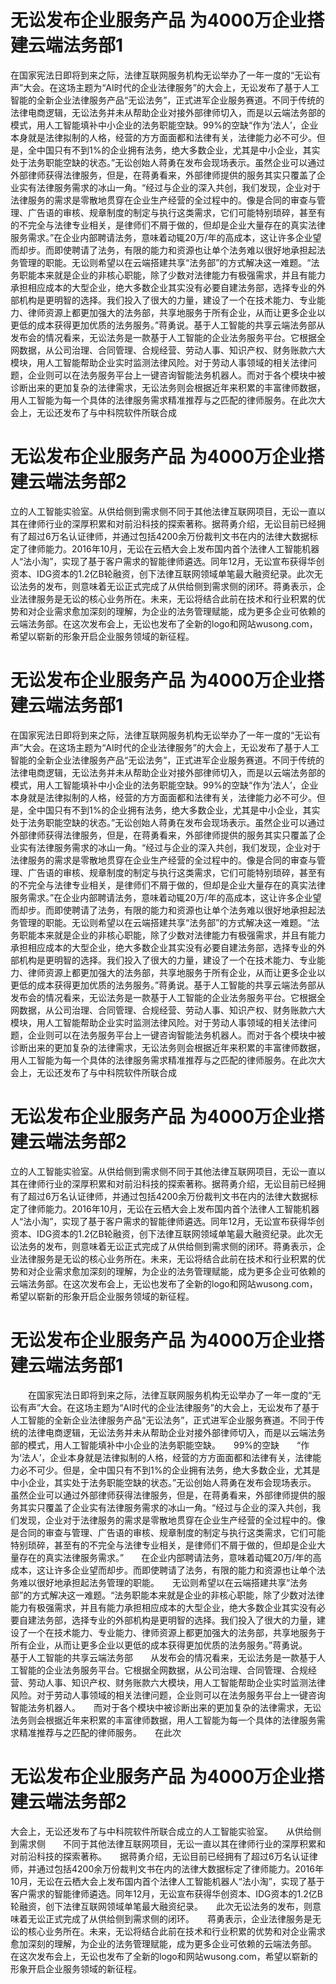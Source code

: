 # 无讼发布企业服务产品 为4000万企业搭建云端法务部1

在国家宪法日即将到来之际，法律互联网服务机构无讼举办了一年一度的“无讼有声”大会。在这场主题为“AI时代的企业法律服务”的大会上，无讼发布了基于人工智能的全新企业法律服务产品“无讼法务”，正式进军企业服务赛道。不同于传统的法律电商逻辑，无讼法务并未从帮助企业对接外部律师切入，而是以云端法务部的模式，用人工智能填补中小企业的法务职能空缺。99%的空缺“作为‘法人’，企业本身就是法律拟制的人格，经营的方方面面都和法律有关，法律能力必不可少。但是，全中国只有不到1%的企业拥有法务，绝大多数企业，尤其是中小企业，其实处于法务职能空缺的状态。”无讼创始人蒋勇在发布会现场表示。虽然企业可以通过外部律师获得法律服务，但是，在蒋勇看来，外部律师提供的服务其实只覆盖了企业实有法律服务需求的冰山一角。“经过与企业的深入共创，我们发现，企业对于法律服务的需求是零散地贯穿在企业生产经营的全过程中的。像是合同的审查与管理、广告语的审核、规章制度的制定与执行这类需求，它们可能特别琐碎，甚至有的不完全与法律专业相关，是律师们不屑于做的，但却是企业大量存在的真实法律服务需求。”在企业内部聘请法务，意味着动辄20万/年的高成本，这让许多企业望而却步。而即使聘请了法务，有限的能力和资源也让单个法务难以很好地承担起法务管理的职能。无讼则希望以在云端搭建共享“法务部”的方式解决这一难题。“法务职能本来就是企业的非核心职能，除了少数对法律能力有极强需求，并且有能力承担相应成本的大型企业，绝大多数企业其实没有必要自建法务部，选择专业的外部机构是更明智的选择。我们投入了很大的力量，建设了一个在技术能力、专业能力、律师资源上都更加强大的法务部，共享地服务于所有企业，从而让更多企业以更低的成本获得更加优质的法务服务。”蒋勇说。基于人工智能的共享云端法务部从发布会的情况看来，无讼法务是一款基于人工智能的企业法务服务平台。它根据全网数据，从公司治理、合同管理、合规经营、劳动人事、知识产权、财务账款六大模块，用人工智能帮助企业实时监测法律风险。对于劳动人事领域的相关法律问题，企业则可以在法务服务平台上一键咨询智能法务机器人。而对于各个模块中被诊断出来的更加复杂的法律需求，无讼法务则会根据近年来积累的丰富律师数据，用人工智能为每一个具体的法律服务需求精准推荐与之匹配的律师服务。在此次大会上，无讼还发布了与中科院软件所联合成

# 无讼发布企业服务产品 为4000万企业搭建云端法务部2

立的人工智能实验室。从供给侧到需求侧不同于其他法律互联网项目，无讼一直以其在律师行业的深厚积累和对前沿科技的探索著称。据蒋勇介绍，无讼目前已经拥有了超过6万名认证律师，并通过包括4200余万份裁判文书在内的法律大数据标定了律师能力。2016年10月，无讼在云栖大会上发布国内首个法律人工智能机器人“法小淘”，实现了基于客户需求的智能律师遴选。同年12月，无讼宣布获得华创资本、IDG资本的1.2亿B轮融资，创下法律互联网领域单笔最大融资纪录。此次无讼法务的发布，则意味着无讼正式完成了从供给侧到需求侧的闭环。蒋勇表示，企业法律服务是无讼的核心业务所在。未来，无讼将结合此前在技术和行业积累的优势和对企业需求愈加深刻的理解，为企业的法务管理赋能，成为更多企业可依赖的云端法务部。在这次发布会上，无讼也发布了全新的logo和网站wusong.com，希望以崭新的形象开启企业服务领域的新征程。

# 无讼发布企业服务产品 为4000万企业搭建云端法务部1

在国家宪法日即将到来之际，法律互联网服务机构无讼举办了一年一度的“无讼有声”大会。在这场主题为“AI时代的企业法律服务”的大会上，无讼发布了基于人工智能的全新企业法律服务产品“无讼法务”，正式进军企业服务赛道。不同于传统的法律电商逻辑，无讼法务并未从帮助企业对接外部律师切入，而是以云端法务部的模式，用人工智能填补中小企业的法务职能空缺。99%的空缺“作为‘法人’，企业本身就是法律拟制的人格，经营的方方面面都和法律有关，法律能力必不可少。但是，全中国只有不到1%的企业拥有法务，绝大多数企业，尤其是中小企业，其实处于法务职能空缺的状态。”无讼创始人蒋勇在发布会现场表示。虽然企业可以通过外部律师获得法律服务，但是，在蒋勇看来，外部律师提供的服务其实只覆盖了企业实有法律服务需求的冰山一角。“经过与企业的深入共创，我们发现，企业对于法律服务的需求是零散地贯穿在企业生产经营的全过程中的。像是合同的审查与管理、广告语的审核、规章制度的制定与执行这类需求，它们可能特别琐碎，甚至有的不完全与法律专业相关，是律师们不屑于做的，但却是企业大量存在的真实法律服务需求。”在企业内部聘请法务，意味着动辄20万/年的高成本，这让许多企业望而却步。而即使聘请了法务，有限的能力和资源也让单个法务难以很好地承担起法务管理的职能。无讼则希望以在云端搭建共享“法务部”的方式解决这一难题。“法务职能本来就是企业的非核心职能，除了少数对法律能力有极强需求，并且有能力承担相应成本的大型企业，绝大多数企业其实没有必要自建法务部，选择专业的外部机构是更明智的选择。我们投入了很大的力量，建设了一个在技术能力、专业能力、律师资源上都更加强大的法务部，共享地服务于所有企业，从而让更多企业以更低的成本获得更加优质的法务服务。”蒋勇说。基于人工智能的共享云端法务部从发布会的情况看来，无讼法务是一款基于人工智能的企业法务服务平台。它根据全网数据，从公司治理、合同管理、合规经营、劳动人事、知识产权、财务账款六大模块，用人工智能帮助企业实时监测法律风险。对于劳动人事领域的相关法律问题，企业则可以在法务服务平台上一键咨询智能法务机器人。而对于各个模块中被诊断出来的更加复杂的法律需求，无讼法务则会根据近年来积累的丰富律师数据，用人工智能为每一个具体的法律服务需求精准推荐与之匹配的律师服务。在此次大会上，无讼还发布了与中科院软件所联合成

# 无讼发布企业服务产品 为4000万企业搭建云端法务部2

立的人工智能实验室。从供给侧到需求侧不同于其他法律互联网项目，无讼一直以其在律师行业的深厚积累和对前沿科技的探索著称。据蒋勇介绍，无讼目前已经拥有了超过6万名认证律师，并通过包括4200余万份裁判文书在内的法律大数据标定了律师能力。2016年10月，无讼在云栖大会上发布国内首个法律人工智能机器人“法小淘”，实现了基于客户需求的智能律师遴选。同年12月，无讼宣布获得华创资本、IDG资本的1.2亿B轮融资，创下法律互联网领域单笔最大融资纪录。此次无讼法务的发布，则意味着无讼正式完成了从供给侧到需求侧的闭环。蒋勇表示，企业法律服务是无讼的核心业务所在。未来，无讼将结合此前在技术和行业积累的优势和对企业需求愈加深刻的理解，为企业的法务管理赋能，成为更多企业可依赖的云端法务部。在这次发布会上，无讼也发布了全新的logo和网站wusong.com，希望以崭新的形象开启企业服务领域的新征程。

# 无讼发布企业服务产品 为4000万企业搭建云端法务部1

　　在国家宪法日即将到来之际，法律互联网服务机构无讼举办了一年一度的“无讼有声”大会。在这场主题为“AI时代的企业法律服务”的大会上，无讼发布了基于人工智能的全新企业法律服务产品“无讼法务”，正式进军企业服务赛道。不同于传统的法律电商逻辑，无讼法务并未从帮助企业对接外部律师切入，而是以云端法务部的模式，用人工智能填补中小企业的法务职能空缺。　　99%的空缺　　“作为‘法人’，企业本身就是法律拟制的人格，经营的方方面面都和法律有关，法律能力必不可少。但是，全中国只有不到1%的企业拥有法务，绝大多数企业，尤其是中小企业，其实处于法务职能空缺的状态。”无讼创始人蒋勇在发布会现场表示。　　虽然企业可以通过外部律师获得法律服务，但是，在蒋勇看来，外部律师提供的服务其实只覆盖了企业实有法律服务需求的冰山一角。“经过与企业的深入共创，我们发现，企业对于法律服务的需求是零散地贯穿在企业生产经营的全过程中的。像是合同的审查与管理、广告语的审核、规章制度的制定与执行这类需求，它们可能特别琐碎，甚至有的不完全与法律专业相关，是律师们不屑于做的，但却是企业大量存在的真实法律服务需求。”　　在企业内部聘请法务，意味着动辄20万/年的高成本，这让许多企业望而却步。而即使聘请了法务，有限的能力和资源也让单个法务难以很好地承担起法务管理的职能。　　无讼则希望以在云端搭建共享“法务部”的方式解决这一难题。“法务职能本来就是企业的非核心职能，除了少数对法律能力有极强需求，并且有能力承担相应成本的大型企业，绝大多数企业其实没有必要自建法务部，选择专业的外部机构是更明智的选择。我们投入了很大的力量，建设了一个在技术能力、专业能力、律师资源上都更加强大的法务部，共享地服务于所有企业，从而让更多企业以更低的成本获得更加优质的法务服务。”蒋勇说。　　基于人工智能的共享云端法务部　　从发布会的情况看来，无讼法务是一款基于人工智能的企业法务服务平台。它根据全网数据，从公司治理、合同管理、合规经营、劳动人事、知识产权、财务账款六大模块，用人工智能帮助企业实时监测法律风险。对于劳动人事领域的相关法律问题，企业则可以在法务服务平台上一键咨询智能法务机器人。　　而对于各个模块中被诊断出来的更加复杂的法律需求，无讼法务则会根据近年来积累的丰富律师数据，用人工智能为每一个具体的法律服务需求精准推荐与之匹配的律师服务。　　在此次

# 无讼发布企业服务产品 为4000万企业搭建云端法务部2

大会上，无讼还发布了与中科院软件所联合成立的人工智能实验室。　　从供给侧到需求侧　　不同于其他法律互联网项目，无讼一直以其在律师行业的深厚积累和对前沿科技的探索著称。　　据蒋勇介绍，无讼目前已经拥有了超过6万名认证律师，并通过包括4200余万份裁判文书在内的法律大数据标定了律师能力。2016年10月，无讼在云栖大会上发布国内首个法律人工智能机器人“法小淘”，实现了基于客户需求的智能律师遴选。同年12月，无讼宣布获得华创资本、IDG资本的1.2亿B轮融资，创下法律互联网领域单笔最大融资纪录。　　此次无讼法务的发布，则意味着无讼正式完成了从供给侧到需求侧的闭环。　　蒋勇表示，企业法律服务是无讼的核心业务所在。未来，无讼将结合此前在技术和行业积累的优势和对企业需求愈加深刻的理解，为企业的法务管理赋能，成为更多企业可依赖的云端法务部。　　在这次发布会上，无讼也发布了全新的logo和网站wusong.com，希望以崭新的形象开启企业服务领域的新征程。

